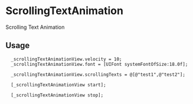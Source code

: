 # ScrollingTextAnimation
Scrolling Text Animation


## Usage

      _scrollingTextAnimationView.velocity = 10;
      _scrollingTextAnimationView.font = [UIFont systemFontOfSize:18.0f];
     
      _scrollingTextAnimationView.scrollingTexts = @[@"test1",@"test2"];
     
      [_scrollingTextAnimationView start];
    
      [_scrollingTextAnimationView stop];
